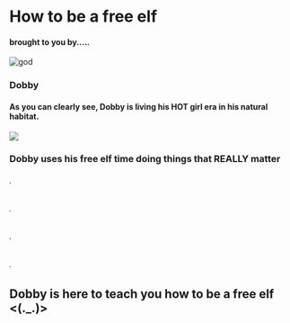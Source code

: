 # How to be a free elf

#### brought to you by.....

![god](https://encrypted-tbn0.gstatic.com/images?q=tbn:ANd9GcT-HcOuufSJAKcXDdUYJq3Ns0q07pXNMnDsiA&s)

### Dobby 

#### As you can clearly see, Dobby is living his HOT girl era in his natural habitat. 


![](https://media.tenor.com/DQZuhzX0-DIAAAAM/dance-dobbi.gif)
### Dobby uses his free elf time doing things that REALLY matter

###### .
###### .
###### .
###### .






## Dobby is here to teach you how to be a free elf <(._.)>







